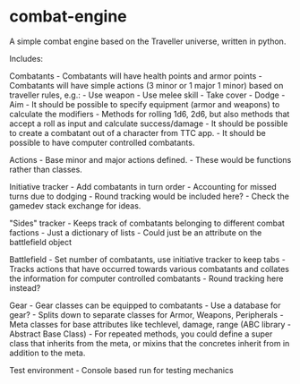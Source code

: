 # combat-engine
A simple combat engine based on the Traveller universe, written in python.

Includes:

Combatants
    - Combatants will have health points and armor points
    - Combatants will have simple actions (3 minor or 1 major 1 minor) based on traveller rules, e.g.:
        - Use weapon
        - Use melee skill
        - Take cover
        - Dodge
        - Aim
    - It should be possible to specify equipment (armor and weapons) to calculate the modifiers
    - Methods for rolling 1d6, 2d6, but also methods that accept a roll as input and calculate success/damage
    - It should be possible to create a combatant out of a character from TTC app.
    - It should be possible to have computer controlled combatants.

Actions
    - Base minor and major actions defined.
    - These would be functions rather than classes.

Initiative tracker
    - Add combatants in turn order
    - Accounting for missed turns due to dodging
    - Round tracking would be included here?
    - Check the gamedev stack exchange for ideas.

"Sides" tracker
    - Keeps track of combatants belonging to different combat factions
    - Just a dictionary of lists
    - Could just be an attribute on the battlefield object

Battlefield
    - Set number of combatants, use initiative tracker to keep tabs
    - Tracks actions that have occurred towards various combatants and collates the information for computer controlled combatants
    - Round tracking here instead?

Gear
    - Gear classes can be equipped to combatants
    - Use a database for gear?
    - Splits down to separate classes for Armor, Weapons, Peripherals
    - Meta classes for base attributes like techlevel, damage, range (ABC library - Abstract Base Class)
    - For repeated methods, you could define a super class that inherits from the meta, or mixins that the concretes inherit from in addition to the meta.

Test environment
    - Console based run for testing mechanics